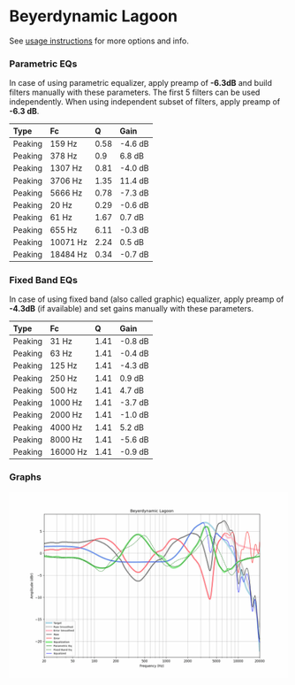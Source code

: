 # Beyerdynamic Lagoon
See [usage instructions](https://github.com/jaakkopasanen/AutoEq#usage) for more options and info.

### Parametric EQs
In case of using parametric equalizer, apply preamp of **-6.3dB** and build filters manually
with these parameters. The first 5 filters can be used independently.
When using independent subset of filters, apply preamp of **-6.3 dB**.

| Type    | Fc       |    Q | Gain    |
|:--------|:---------|:-----|:--------|
| Peaking | 159 Hz   | 0.58 | -4.6 dB |
| Peaking | 378 Hz   | 0.9  | 6.8 dB  |
| Peaking | 1307 Hz  | 0.81 | -4.0 dB |
| Peaking | 3706 Hz  | 1.35 | 11.4 dB |
| Peaking | 5666 Hz  | 0.78 | -7.3 dB |
| Peaking | 20 Hz    | 0.29 | -0.6 dB |
| Peaking | 61 Hz    | 1.67 | 0.7 dB  |
| Peaking | 655 Hz   | 6.11 | -0.3 dB |
| Peaking | 10071 Hz | 2.24 | 0.5 dB  |
| Peaking | 18484 Hz | 0.34 | -0.7 dB |

### Fixed Band EQs
In case of using fixed band (also called graphic) equalizer, apply preamp of **-4.3dB**
(if available) and set gains manually with these parameters.

| Type    | Fc       |    Q | Gain    |
|:--------|:---------|:-----|:--------|
| Peaking | 31 Hz    | 1.41 | -0.8 dB |
| Peaking | 63 Hz    | 1.41 | -0.4 dB |
| Peaking | 125 Hz   | 1.41 | -4.3 dB |
| Peaking | 250 Hz   | 1.41 | 0.9 dB  |
| Peaking | 500 Hz   | 1.41 | 4.7 dB  |
| Peaking | 1000 Hz  | 1.41 | -3.7 dB |
| Peaking | 2000 Hz  | 1.41 | -1.0 dB |
| Peaking | 4000 Hz  | 1.41 | 5.2 dB  |
| Peaking | 8000 Hz  | 1.41 | -5.6 dB |
| Peaking | 16000 Hz | 1.41 | -0.9 dB |

### Graphs
![](./Beyerdynamic%20Lagoon.png)